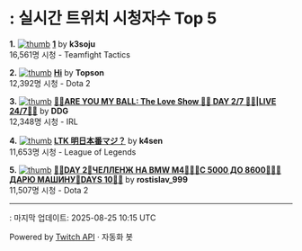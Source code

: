 # : 실시간 트위치 시청자수 Top 5

**1.** [![thumb](https://static-cdn.jtvnw.net/previews-ttv/live_user_k3soju-320x180.jpg)](https://twitch.tv/k3soju)
**[1](https://twitch.tv/k3soju)** by **k3soju**<br>16,561명 시청  - Teamfight Tactics

**2.** [![thumb](https://static-cdn.jtvnw.net/previews-ttv/live_user_topson-320x180.jpg)](https://twitch.tv/Topson)
**[Hi](https://twitch.tv/Topson)** by **Topson**<br>12,392명 시청  - Dota 2

**3.** [![thumb](https://static-cdn.jtvnw.net/previews-ttv/live_user_ddg-320x180.jpg)](https://twitch.tv/DDG)
**[🏀💕ARE YOU MY BALL: The Love Show 🏀💕 DAY 2/7 🏀💕|LIVE 24/7🏀💕](https://twitch.tv/DDG)** by **DDG**<br>12,348명 시청  - IRL

**4.** [![thumb](https://static-cdn.jtvnw.net/previews-ttv/live_user_k4sen-320x180.jpg)](https://twitch.tv/k4sen)
**[LTK 明日本番マジ？](https://twitch.tv/k4sen)** by **k4sen**<br>11,653명 시청  - League of Legends

**5.** [![thumb](https://static-cdn.jtvnw.net/previews-ttv/live_user_rostislav_999-320x180.jpg)](https://twitch.tv/rostislav_999)
**[🙏🏿DAY 2💸ЧЕЛЛЕНЖ НА BMW М4💸🙏🏿С 5000 ДО 8600🙏🏿🎁ДАРЮ МАШИНУ🎁DAYS 10🙏🏿](https://twitch.tv/rostislav_999)** by **rostislav_999**<br>11,507명 시청  - Dota 2


---
: 마지막 업데이트: 2025-08-25 10:15 UTC

Powered by [Twitch API](https://dev.twitch.tv/docs/api/reference) · 자동화 봇